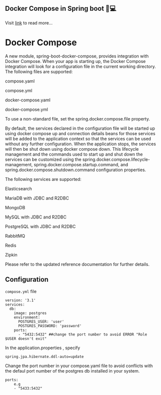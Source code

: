 ## Docker Compose in Spring boot 🚀💻
Visit [link](github.com/spring-projects/spring-boot/wiki/Spring-Boot-3.1.0-RC1-Release-Notes) to read more...

# Docker Compose

A new module, spring-boot-docker-compose, provides integration with Docker Compose. When your app is starting up, the Docker Compose integration will look for a configuration file in the current working directory. The following files are supported:

compose.yaml

compose.yml

docker-compose.yaml

docker-compose.yml

To use a non-standard file, set the spring.docker.compose.file property.

By default, the services declared in the configuration file will be started up using docker compose up and connection details beans for those services will be added to the application context so that the services can be used without any further configuration. When the application stops, the services will then be shut down using docker compose down. This lifecycle management and the commands used to start up and shut down the services can be customized using the spring.docker.compose.lifecycle-management, spring.docker.compose.startup.command, and spring.docker.compose.shutdown.command configuration properties.

The following services are supported:

Elasticsearch

MariaDB with JDBC and R2DBC

MongoDB

MySQL with JDBC and R2DBC

PostgreSQL with JDBC and R2DBC

RabbitMQ

Redis

Zipkin

Please refer to the updated reference documentation for further details.

## Configuration
``compose.yml`` file
```
version: '3.1'
services:
  db:
    image: postgres
    environment:
      POSTGRES_USER: 'user'
      POSTGRES_PASSWORD: 'password'
    ports:
      - "5432:5432" ##change the port number to avoid ERROR "Role $USER doesn't exit"
```
In the application.properties , specify
```
spring.jpa.hibernate.ddl-auto=update
```
Change the port number in your compose.yaml file to avoid conflicts with the defaul port number of the postgres db installed in your system. 

```
ports:
    e.g 
    - "5433:5432"
```